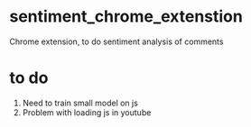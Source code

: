 # sentiment_chrome_extenstion
Chrome extension, to do sentiment analysis of comments


# to do 
1. Need to train small model on js
2. Problem with loading js in youtube
